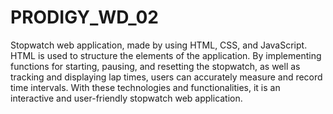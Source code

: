 # PRODIGY_WD_02



Stopwatch web application, made by using HTML, CSS, and JavaScript. HTML is used to structure the elements of the application. By implementing functions for starting, pausing, and resetting the stopwatch, as well as tracking and displaying lap times, users can accurately measure and record time intervals. With these technologies and functionalities, it is an interactive and user-friendly stopwatch web application.
